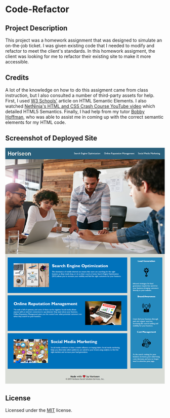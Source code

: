 # Code-Refactor

## Project Description

This project was a homework assignment that was designed to simulate an on-the-job ticket. I was given existing code that I needed to modify and refactor to meet the client's standards. In this homework assigment, the client was looking for me to refactor their existing site to make it more accessible. 

## Credits

A lot of the knowledge on how to do this assigment came from class instruction, but I also consulted a number of third-party assets for help. First, I used [W3 Schools'](https://www.w3schools.com/html/html5_semantic_elements.asp) article on HTML Semantic Elements. I also watched [NetNinja's HTML and CSS Crash Course YouTube video](https://www.youtube.com/watch?v=kGW8Al_cga4) which detailed HTML5 Semantics. Finally, I had help from my tutor [Bobby Hoffman](https://github.com/rhoffman103), who was able to assist me in coming up with the correct semantic elements for my HTML code. 

## Screenshot of Deployed Site
![code refactor screenshot](./assets/images/andrewbreen.github.io_code-refactor_.png)

## License

Licensed under the [MIT](./assets/LICENSE.txt) license.